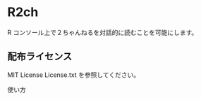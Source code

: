 R2ch
====

R コンソール上で２ちゃんねるを対話的に読むことを可能にします。

配布ライセンス
--------------

MIT License
License.txt を参照してください。

使い方